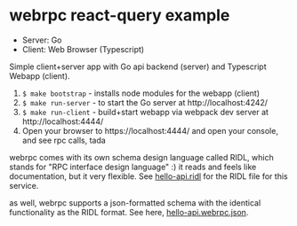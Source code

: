 webrpc react-query example
==========================

* Server: Go
* Client: Web Browser (Typescript)

Simple client+server app with Go api backend (server) and Typescript Webapp (client).

1. `$ make bootstrap` - installs node modules for the webapp (client)
2. `$ make run-server` - to start the Go server at http://localhost:4242/
3. `$ make run-client` - build+start webapp via webpack dev server at http://localhost:4444/
4. Open your browser to https://localhost:4444/ and open your console, and see rpc calls, tada

webrpc comes with its own schema design language called RIDL, which stands for "RPC interface
design language" :) it reads and feels like documentation, but it very flexible. See
[hello-api.ridl](./hello-api.ridl) for the RIDL file for this service.

as well, webrpc supports a json-formatted schema with the identical functionality as the RIDL format.
See here, [hello-api.webrpc.json](./hello-api.webrpc.json).
